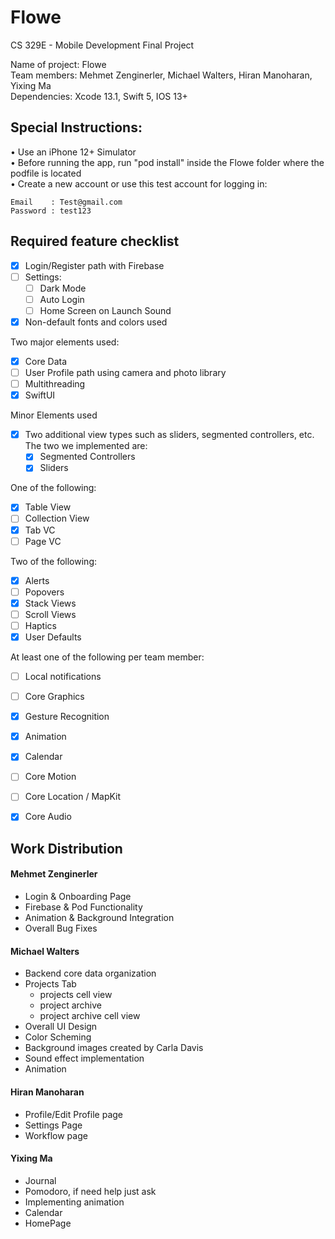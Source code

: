 # Flowe
CS 329E - Mobile Development Final Project

Name of project: Flowe  
Team members: Mehmet Zenginerler, Michael Walters, Hiran Manoharan, Yixing Ma  
Dependencies: Xcode 13.1, Swift 5, IOS 13+  


## Special Instructions:
• Use an iPhone 12+ Simulator  
• Before running the app, run "pod install" inside the Flowe folder where the podfile is located  
• Create a new account or use this test account for logging in:  
```
Email    : Test@gmail.com
Password : test123
```


## Required feature checklist
- [x] Login/Register path with Firebase
- [ ] Settings:
  - [ ] Dark Mode
  - [ ] Auto Login
  - [ ] Home Screen on Launch Sound
- [x] Non-default fonts and colors used

Two major elements used:
- [x] Core Data
- [ ] User Profile path using camera and photo library
- [ ] Multithreading
- [x] SwiftUI

Minor Elements used
- [x] Two additional view types such as sliders, segmented controllers, etc. The two we implemented are:  
  - [X] Segmented Controllers
  - [x] Sliders

One of the following:
- [x] Table View
- [ ] Collection View
- [x] Tab VC
- [ ] Page VC

Two of the following:
- [x] Alerts
- [ ] Popovers
- [x] Stack Views
- [ ] Scroll Views
- [ ] Haptics
- [x] User Defaults

At least one of the following per team member:
- [ ] Local notifications
- [ ] Core Graphics
- [x] Gesture Recognition
- [x] Animation
- [x] Calendar
- [ ] Core Motion
- [ ] Core Location / MapKit
- [x] Core Audio


## Work Distribution

#### Mehmet Zenginerler
- Login & Onboarding Page
- Firebase & Pod Functionality
- Animation & Background Integration
- Overall Bug Fixes

#### Michael Walters
- Backend core data organization
- Projects Tab
    - projects cell view
    - project archive
    - project archive cell view
- Overall UI Design
- Color Scheming
- Background images created by Carla Davis
- Sound effect implementation
- Animation

#### Hiran Manoharan
- Profile/Edit Profile page
- Settings Page
- Workflow page

#### Yixing Ma
- Journal
- Pomodoro, if need help just ask
- Implementing animation
- Calendar
- HomePage
